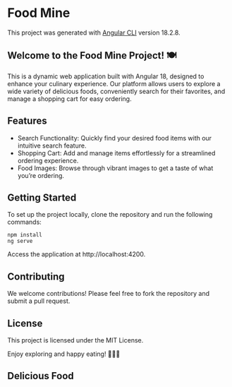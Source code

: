 # Food Mine

This project was generated with [Angular CLI](https://github.com/angular/angular-cli) version 18.2.8.

## Welcome to the Food Mine Project! 🍽️

This is a dynamic web application built with Angular 18, designed to enhance your culinary experience. Our platform allows users to explore a wide variety of delicious foods, conveniently search for their favorites, and manage a shopping cart for easy ordering.

## Features
- Search Functionality: Quickly find your desired food items with our intuitive search feature.
- Shopping Cart: Add and manage items effortlessly for a streamlined ordering experience.
- Food Images: Browse through vibrant images to get a taste of what you’re ordering.

## Getting Started
To set up the project locally, clone the repository and run the following commands:
```
npm install
ng serve
```

Access the application at http://localhost:4200.

## Contributing
We welcome contributions! Please feel free to fork the repository and submit a pull request.

## License
This project is licensed under the MIT License.

Enjoy exploring and happy eating! 🍕🥗🍰

## Delicious Food